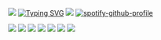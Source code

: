 ![](https://i.postimg.cc/YqQx03nj/Untitled621-20250522092845.png) 
[![Typing SVG](https://readme-typing-svg.demolab.com?font=Ancizar+Serif&size=30&duration=4500&pause=800&color=F7F7F7&center=true&width=525&lines=I+WILL+MAKE+THEM+SEE+THE+TRUTH)](https://git.io/typing-svg)
![](https://i.postimg.cc/2S4XpmRc/Untitled621-20250522095802.png) 
[![spotify-github-profile](https://spotify-github-profile.kittinanx.com/api/view?uid=31poogvrqn3efrvp5ppe3kaump6q&cover_image=true&theme=novatorem&show_offline=false&background_color=121212&interchange=true&bar_color=ababab&bar_color_cover=false)](https://github.com/kittinan/spotify-github-profile)

![](https://64.media.tumblr.com/4a13830dd275bcafd1482e1dbb1fc45e/473928ea48888009-f0/s100x200/a8cd6e26130895738be1887f4bbdebaa7a0b4689.gifv) ![](https://64.media.tumblr.com/5e1c82eab347ff9c422c1722644ce1e7/473928ea48888009-66/s100x200/e87c6686cb3942ab258a121817dcc4a64bbc0f57.gifv) ![](https://64.media.tumblr.com/c5a3cee786f4b958a8d47f98599ce4e6/d3c80e3805ca7023-0b/s100x200/06522fc097ea8b23455ad596fcd77d2acc604f76.gifv) ![](https://64.media.tumblr.com/c9001ce80a2f095844b4a6f4d8ea3363/c797dc949524176b-62/s100x200/239210d011807ef79d6a61c28cb8fd1b1d056282.pnj) ![](https://64.media.tumblr.com/1f05704d0bb02629e4f0c9d2956d3f07/473928ea48888009-80/s100x200/de965c3755aa2cc768b659ab2a750e6bd101a16e.gifv) ![](https://64.media.tumblr.com/1bc692fdc9694512b4abc91a57d35ebf/82874349d4f2e5b9-86/s100x200/7e5bf89d0c883918a386a8abc01ead4f008d0abe.gifv)
![](https://i.postimg.cc/vZMtVVkh/Untitled621-20250522092901.png) 
